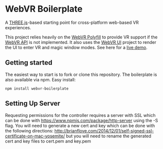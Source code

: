 # WebVR Boilerplate

A [THREE.js][three]-based starting point for cross-platform web-based VR
experiences.

This project relies heavily on the [WebVR Polyfill][polyfill] to provide VR
support if the [WebVR API][spec] is not implemented. It also uses the [WebVR
UI][ui] project to render the UI to enter VR and magic window modes. See here
for a [live demo][demo].

[three]: http://threejs.org/
[polyfill]: https://github.com/googlevr/webvr-polyfill
[ui]: https://github.com/googlevr/webvr-ui
[spec]: https://w3c.github.io/webvr/
[demo]: https://borismus.github.io/webvr-boilerplate/

## Getting started

The easiest way to start is to fork or clone this repository. The boilerplate is
also available via npm. Easy install:

    npm install webvr-boilerplate

## Setting Up Server

Requesting permissions for the controller requires a server with SSL which can be done with https://www.npmjs.com/package/http-server using the -S flag. You will need to generate a new cert and key which can be done with the following directions: http://brianflove.com/2014/12/01/self-signed-ssl-certificate-on-mac-yosemite/ but you will need to rename the generated cert and key files to cert.pem and key.pem
